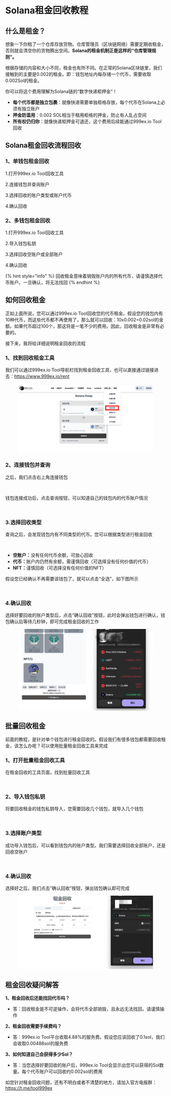 # Solana租金回收教程

## 什么是租金？

想象一下你租了一个仓库存放货物。仓库管理员（区块链网络）需要定期收租金，否则就会清空你的货物腾出空间。**Solana的租金机制正是这样的“仓库管理规则”。**

根据存储的内容和大小不同，租金也有所不同。在正常的Solana区块链里，我们接触到的主要是0.002的租金。即：钱包地址内每存储一个代币，需要收取0.002Sol的租金。

你可以将这个费用理解为Solana链的“数字快递柜押金”！

* **每个代币都是独立包裹**：就像快递需要单独柜格存放，每个代币在Solana上必须有独立账户
* ​**押金防滥用**：0.002 SOL相当于租用柜格的押金，防止有人乱占空间
* ​**所有权仍归你**：就像快递柜押金可退还，这个费用后续能通过999ex.io Tool回收

## Solana租金回收流程回收

### 1、单钱包租金回收

1.打开999ex.io Tool回收工具

2.连接钱包并查询账户

3.选择回收的账户类型或账户代币

4.确认回收

### 2、多钱包租金回收

1.打开999ex.io Tool回收工具

2.导入钱包私钥

3.选择回收空账户或全部账户

4.确认回收

{% hint style="info" %}
回收租金意味着销毁账户内的所有代币，请谨慎选择代币账户。一旦确认，将无法找回
{% endhint %}

## 如何回收租金

正如上面所说，您可以通过999ex.io Tool回收您的代币租金。假设您的钱包内有10种代币，而这些代币都不再使用了，那么就可以回收：10x0.002=0.02sol的金额。如果代币超过100个，那这将是一笔不少的费用。因此，回收租金是非常有必要的。

接下来，我将给详细说明租金回收的流程

### 1、找到回收租金工具

我们可以通过999ex.io Tool导航栏找到租金回收工具，也可以直接通过链接进去：<https://www.999ex.io/rent>

<figure><img src="/.gitbook/assets/zjhs-1.jpg" alt=""><figcaption></figcaption></figure>

### 2、连接钱包并查询

之后，我们点击右上角连接钱包

<figure><img src="https://1885923539-files.gitbook.io/~/files/v0/b/gitbook-x-prod.appspot.com/o/spaces%2FnmLBiMxr5iATgeZGW8in%2Fuploads%2FMjFuoeocQIBIsCRlQvfS%2F2.%E8%BF%9E%E6%8E%A5%E9%92%B1%E5%8C%85.png?alt=media&#x26;token=7876dcd3-c5c3-4614-ba8b-f2e6a29cf8a5" alt=""><figcaption></figcaption></figure>

钱包连接成功后，点击查询按钮，可以知道自己的钱包内的代币账户情况

<figure><img src="https://1885923539-files.gitbook.io/~/files/v0/b/gitbook-x-prod.appspot.com/o/spaces%2FnmLBiMxr5iATgeZGW8in%2Fuploads%2FvB35DKV76BVgP3BghuXf%2F3.%E6%9F%A5%E8%AF%A2%E8%B4%A6%E6%88%B7.png?alt=media&#x26;token=a150b0bb-aa7d-47b6-8872-dc5e68b5083f" alt=""><figcaption></figcaption></figure>

### 3.选择回收类型

查询之后，会发现钱包内有不同类型的代币。您可以根据类型进行租金回收

<figure><img src="https://1885923539-files.gitbook.io/~/files/v0/b/gitbook-x-prod.appspot.com/o/spaces%2FnmLBiMxr5iATgeZGW8in%2Fuploads%2FD3hhHRpbOQeUk8D8sZJN%2F4.%E9%80%89%E6%8B%A9%E5%9B%9E%E6%94%B6.png?alt=media&#x26;token=c01ae366-89ec-4189-a9d8-aa89473535a1" alt=""><figcaption></figcaption></figure>

* **空账户：**&#x6CA1;有任何代币余额，可放心回收
* **代币：**&#x8D26;户内仍然有余额，需谨慎回收（可选择没有任何价值的代币）
* **NFT：**&#x8C28;慎回收（可选择没有任何价值的NFT）

假设您已经确认不再需要该钱包了，就可以点击“全选”，如下图所示

<figure><img src="https://1885923539-files.gitbook.io/~/files/v0/b/gitbook-x-prod.appspot.com/o/spaces%2FnmLBiMxr5iATgeZGW8in%2Fuploads%2FsbeWZ5MPaUqP2pxnz2a3%2F5.%E5%85%A8%E9%80%89.png?alt=media&#x26;token=70c07d2a-ba06-46bb-93ca-b6e3c489e0bd" alt=""><figcaption></figcaption></figure>

### 4.确认回收

选择好要回收的账户类型后，点击“确认回收”按钮，此时会弹出钱包进行确认，钱包确认后等待几秒钟，即可完成租金回收的工作

<figure><img src="/.gitbook/assets/zjhs-2.jpg" alt=""><figcaption></figcaption></figure>

## 批量回收租金

前面的教程，是针对单个钱包进行租金回收的。假设我们有很多钱包都需要回收租金，该怎么办呢？可以使用批量租金回收工具来完成

### 1、打开批量租金回收工具

在租金回收的工具页面，找到批量回收工具

<figure><img src="https://1885923539-files.gitbook.io/~/files/v0/b/gitbook-x-prod.appspot.com/o/spaces%2FnmLBiMxr5iATgeZGW8in%2Fuploads%2F41eAsYpyKAfZaejwHQXP%2F8.%E6%89%B9%E9%87%8F%E5%9B%9E%E6%94%B6.png?alt=media&#x26;token=da27bb9d-2e97-4616-80f8-6e8c94041bf5" alt=""><figcaption></figcaption></figure>

### 2、导入钱包私钥

将要回收租金的钱包私钥导入，您需要回收几个钱包，就导入几个钱包

<figure><img src="https://1885923539-files.gitbook.io/~/files/v0/b/gitbook-x-prod.appspot.com/o/spaces%2FnmLBiMxr5iATgeZGW8in%2Fuploads%2FIvVCNqa6i2dRUDYGcEWl%2F9.%E5%AF%BC%E5%85%A5%E7%A7%81%E9%92%A5.png?alt=media&#x26;token=ed2e581b-7761-4a7b-b43d-f0f3d1981189" alt=""><figcaption></figcaption></figure>

### 3.选择账户类型

成功导入钱包后，可以看到钱包内的账户类型。我们需要选择回收全部账户，还是回收空账户

<figure><img src="https://1885923539-files.gitbook.io/~/files/v0/b/gitbook-x-prod.appspot.com/o/spaces%2FnmLBiMxr5iATgeZGW8in%2Fuploads%2F6nO0HfEV148Vwlkgm8y3%2F10.%E9%80%89%E6%8B%A9%E8%B4%A6%E6%88%B7.png?alt=media&#x26;token=18b07d32-e086-4b58-9123-cba353bf3357" alt=""><figcaption></figcaption></figure>

### 4.确认回收

选择好之后，我们点击“确认回收”按钮，弹出钱包确认即可完成

<figure><img src="/.gitbook/assets/zjhs-3.jpg" alt=""><figcaption></figcaption></figure>

## 租金回收疑问解答

**1、租金回收后还能找回代币吗？**

* 答：回收租金是不可逆操作，会将代币全部销毁，且永远无法找回，请谨慎操作

**2、租金回收需要手续费吗？**

* 答：999ex.io Tool平台收取4.88%的服务费。假设您应该回收了0.1sol，我们会收取0.00488sol的服务费

**3、如何知道自己会获得多少Sol？**

* 答：当您选择好要回收的账户后，999ex.io Tool会显示出您可以获得的Sol数量。每个代币账户可以回收约0.002sol的费用

如您针对租金回收问题，还有不明白或者不清楚的地方，请加入官方电报群：<https://t.me/tool999ex>
